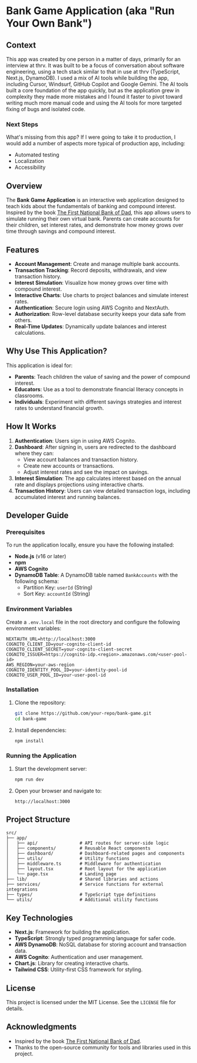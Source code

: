 # Bank Game Application (aka "Run Your Own Bank")

## Context
This app was created by one person in a matter of days, primarily for an interview at thrv. It was built to be a focus of conversation about software engineering, using a tech stack similar to that in use at thrv (TypeScript, Next.js, DynamoDB). I used a mix of AI tools while building the app, including Cursor, Windsurf, GitHub Copilot and Google Gemini. The AI tools built a core foundation of the app quickly, but as the application grew in complexity they made more mistakes and I found it faster to pivot toward writing much more manual code and using the AI tools for more targeted fixing of bugs and isolated code. 

### Next Steps
What's missing from this app? If I were going to take it to production, I would add a number of aspects more typical of production app, including: 
* Automated testing
* Localization
* Accessibility

## Overview

The **Bank Game Application** is an interactive web application designed to teach kids about the fundamentals of banking and compound interest. Inspired by the book [The First National Bank of Dad](https://www.amazon.com/First-National-Bank-Dad-Foolproof/dp/1416534253), this app allows users to simulate running their own virtual bank. Parents can create accounts for their children, set interest rates, and demonstrate how money grows over time through savings and compound interest.

## Features

- **Account Management**: Create and manage multiple bank accounts.
- **Transaction Tracking**: Record deposits, withdrawals, and view transaction history.
- **Interest Simulation**: Visualize how money grows over time with compound interest.
- **Interactive Charts**: Use charts to project balances and simulate interest rates.
- **Authentication**: Secure login using AWS Cognito and NextAuth.
- **Authorization**: Row-level database security keeps your data safe from others.
- **Real-Time Updates**: Dynamically update balances and interest calculations.

## Why Use This Application?

This application is ideal for:
- **Parents**: Teach children the value of saving and the power of compound interest.
- **Educators**: Use as a tool to demonstrate financial literacy concepts in classrooms.
- **Individuals**: Experiment with different savings strategies and interest rates to understand financial growth.

## How It Works

1. **Authentication**: Users sign in using AWS Cognito.
2. **Dashboard**: After signing in, users are redirected to the dashboard where they can:
   - View account balances and transaction history.
   - Create new accounts or transactions.
   - Adjust interest rates and see the impact on savings.
3. **Interest Simulation**: The app calculates interest based on the annual rate and displays projections using interactive charts.
4. **Transaction History**: Users can view detailed transaction logs, including accumulated interest and running balances.

## Developer Guide

### Prerequisites

To run the application locally, ensure you have the following installed:
- **Node.js** (v16 or later)
- **npm** 
- **AWS Cognito**
- **DynamoDB Table**: A DynamoDB table named `BankAccounts` with the following schema:
  - Partition Key: `userId` (String)
  - Sort Key: `accountId` (String)

### Environment Variables

Create a `.env.local` file in the root directory and configure the following environment variables:

```
NEXTAUTH_URL=http://localhost:3000
COGNITO_CLIENT_ID=your-cognito-client-id
COGNITO_CLIENT_SECRET=your-cognito-client-secret
COGNITO_ISSUER=https://cognito-idp.<region>.amazonaws.com/<user-pool-id>
AWS_REGION=your-aws-region
COGNITO_IDENTITY_POOL_ID=your-identity-pool-id
COGNITO_USER_POOL_ID=your-user-pool-id
```

### Installation

1. Clone the repository:
   ```bash
   git clone https://github.com/your-repo/bank-game.git
   cd bank-game
   ```

2. Install dependencies:
   ```bash
   npm install
   ```

### Running the Application

1. Start the development server:
   ```bash
   npm run dev
   ```

2. Open your browser and navigate to:
   ```
   http://localhost:3000
   ```

## Project Structure

```
src/
├── app/
│   ├── api/                # API routes for server-side logic
│   ├── components/         # Reusable React components
│   ├── dashboard/          # Dashboard-related pages and components
│   ├── utils/              # Utility functions
│   ├── middleware.ts       # Middleware for authentication
│   ├── layout.tsx          # Root layout for the application
│   └── page.tsx            # Landing page
├── lib/                    # Shared libraries and actions
├── services/               # Service functions for external integrations
├── types/                  # TypeScript type definitions
└── utils/                  # Additional utility functions
```

## Key Technologies

- **Next.js**: Framework for building the application.
- **TypeScript**: Strongly typed programming language for safer code.
- **AWS DynamoDB**: NoSQL database for storing account and transaction data.
- **AWS Cognito**: Authentication and user management.
- **Chart.js**: Library for creating interactive charts.
- **Tailwind CSS**: Utility-first CSS framework for styling.

## License

This project is licensed under the MIT License. See the `LICENSE` file for details.

## Acknowledgments

- Inspired by the book [The First National Bank of Dad](https://www.amazon.com/First-National-Bank-Dad-Foolproof/dp/1416534253).
- Thanks to the open-source community for tools and libraries used in this project.



#